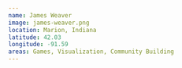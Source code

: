 ```yaml
---
name: James Weaver
image: james-weaver.png
location: Marion, Indiana
latitude: 42.03
longitude: -91.59
areas: Games, Visualization, Community Building
---
```

